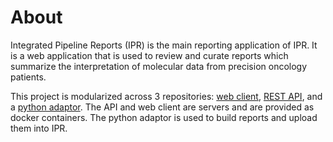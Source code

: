 
# About

Integrated Pipeline Reports (IPR) is the main reporting application of IPR. It is a web application
that is used to review and curate reports which summarize the interpretation of molecular data from
precision oncology patients.

This project is modularized across 3 repositories: [web client](https://github.com/bcgsc/pori_ipr_client),
[REST API](https://github.com/bcgsc/pori_ipr_api), and a [python adaptor](https://github.com/bcgsc/pori_ipr_python).
The API and web client are servers and are provided as docker containers. The python adaptor is
used to build reports and upload them into IPR.
